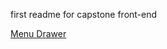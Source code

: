 first readme for capstone front-end

[Menu Drawer](https://github.com/jstricklin/menudrawer-front-end/blob/master/menu-buddy-screen.png)

